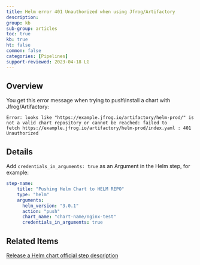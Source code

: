 ```yaml
---
title: Helm error 401 Unauthorized when using Jfrog/Artifactory
description: 
group: kb
sub-group: articles
toc: true
kb: true
ht: false
common: false
categories: [Pipelines]
support-reviewed: 2023-04-18 LG
---
```


## Overview

You get this error message when trying to push\install a chart with
Jfrog/Artifactory:

```shell
Error: looks like "https://example.jfrog.io/artifactory/helm-prod/" is   
not a valid chart repository or cannot be reached: failed to   
fetch https://example.jfrog.io/artifactory/helm-prod/index.yaml : 401 Unauthorized
```

## Details

Add `credentials_in_arguments: true` as an Argument in the Helm step, for example:

```yaml
step-name:  
    title: "Pushing Helm Chart to HELM REPO"  
    type: "helm"  
    arguments:  
      helm_version: "3.0.1"  
      action: "push"  
      chart_name: "chart-name/nginx-test"  
      credentials_in_arguments: true
```

## Related Items

[Release a Helm chart official step description](https://g.codefresh.io/steps/helm)
